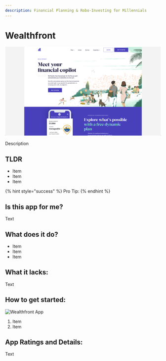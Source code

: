 ```yaml
---
description: Financial Planning & Robo-Investing for Millennials
---
```


# Wealthfront

![Wealthfront Website](../.gitbook/assets/wealthfront-web.png)

Description

## TLDR

* Item
* Item
* Item

{% hint style="success" %}
Pro Tip:
{% endhint %}

## Is this app for me?

Text

## What does it do?

* Item
* Item
* Item

## What it lacks:

Text

## How to get started:

![Wealthfront App](https://github.com/AstraFinance/app-guide/tree/7bbcbff1655b3dbd08ad73b7ab4988f9694dd843/investing/images/wealthfront-app.png)

1. Item
2. Item

## App Ratings and Details:

Text

